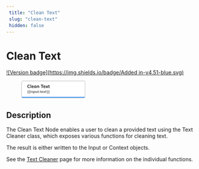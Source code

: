 ```yaml
---
 title: "Clean Text" 
 slug: "clean-text" 
 hidden: false 
---
```


# Clean Text

[![Version badge](https://img.shields.io/badge/Added in-v4.51-blue.svg)](../../../../release-notes/4.51.md)

<figure>
  <img class="image-center" src="../../../../../static/img/_assets/ai/resource/node-reference/ai/clean-text.png" width="40%" />
</figure>

## Description

The Clean Text Node enables a user to clean a provided text using the Text Cleaner class, which exposes various functions for cleaning text.

The result is either written to the Input or Context objects.

See the [Text Cleaner](../../../empower/nlu/text-cleaner.md) page for more information on the individual functions.